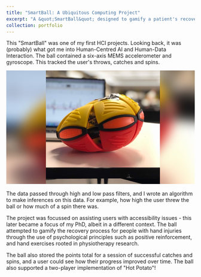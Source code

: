 ```yaml
---
title: "SmartBall: A Ubiquitous Computing Project"
excerpt: "A &quot;SmartBall&quot; designed to gamify a patient's recovery of hand injuries.<br><img src='/images/portfolio/smartball.jpg' alt='A ball with a Raspberry Pi inside. In the background is a laptop displaying graphs.'>"
collection: portfolio
---
```


This "SmartBall" was one of my first HCI projects. Looking back, it was (probably) what got me into Human-Centred AI and Human-Data Interaction. The ball contained a six-axis MEMS accelerometer and gyroscope. This tracked the user's throws, catches and spins. 

![Picture: A ball with a Raspberry Pi inside. In the background is a laptop displaying graphs.](/images/portfolio/smartball.jpg)

The data passed through high and low pass filters, and I wrote an algorithm to make inferences on this data. For example, how high the user threw the ball or how much of a spin there was.

The project was focussed on assisting users with accessibility issues - this later became a focus of my PhD, albeit in a different context. The ball attempted to gamify the recovery process for people with hand injuries through the use of psychological principles such as positive reinforcement, and hand exercises rooted in physiotherapy research. 

The ball also stored the points total for a session of successful catches and spins, and a user could see how their progress improved over time. The ball also supported a two-player implementation of "Hot Potato"!